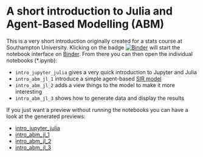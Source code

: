 # A short introduction to Julia and Agent-Based Modelling (ABM)

This is a very short introduction originally created for a stats course at Southampton University. Klicking on the badge [![Binder](https://mybinder.org/badge_logo.svg)](https://mybinder.org/v2/gh/mhinsch/julia_abm_intro/master)  will start the notebook interface on [Binder](https://mybinder.org/). From there you can then open the individual notebooks (*.ipynb): 
* `intro_jupyter_julia` gives a very quick introduction to Jupyter and Julia
* `intro_abm_jl_1` introduce a simple agent-based [SIR model](http://mathworld.wolfram.com/SIRModel.html)
* `intro_abm_jl_2` adds a view things to the model to make it more interesting
* `intro_abm_jl_3` shows how to generate data and display the results
 
If you just want a preview without running the notebooks you can have a look at the generated previews:
* [intro_jupyter_julia](intro_jupyter_julia.md)
* [intro_abm_jl_1](intro_abm_jl_1.md)
* [intro_abm_jl_2](intro_abm_jl_2)
* [intro_abm_jl_3](intro_abm_jl_3)
